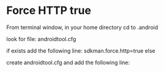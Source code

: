 # Force HTTP true

From terminal window, in your home directory
cd to .android

look for file: androidtool.cfg

if exists
  add the following line:
  sdkman.force.http=true
else

create androidtool.cfg and add the following line:
